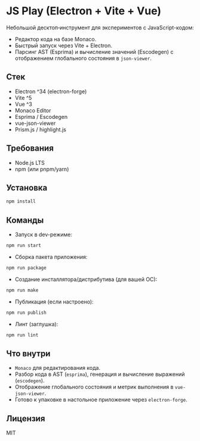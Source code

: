 # JS Play (Electron + Vite + Vue)

Небольшой десктоп‑инструмент для экспериментов с JavaScript-кодом:
- Редактор кода на базе Monaco.
- Быстрый запуск через Vite + Electron.
- Парсинг AST (Esprima) и вычисление значений (Escodegen) с отображением глобального состояния в `json-viewer`.

## Стек
- Electron ^34 (electron-forge)
- Vite ^5
- Vue ^3
- Monaco Editor
- Esprima / Escodegen
- vue-json-viewer
- Prism.js / highlight.js

## Требования
- Node.js LTS
- npm (или pnpm/yarn)

## Установка
```bash
npm install
```

## Команды
- Запуск в dev-режиме:
```bash
npm run start
```

- Сборка пакета приложения:
```bash
npm run package
```

- Создание инсталлятора/дистрибутива (для вашей ОС):
```bash
npm run make
```

- Публикация (если настроено):
```bash
npm run publish
```

- Линт (заглушка):
```bash
npm run lint
```

## Что внутри
- `Monaco` для редактирования кода.
- Разбор кода в AST (`esprima`), генерация и вычисление выражений (`escodegen`).
- Отображение глобального состояния и метрик выполнения в `vue-json-viewer`.
- Готово к упаковке в настольное приложение через `electron-forge`.

## Лицензия
MIT